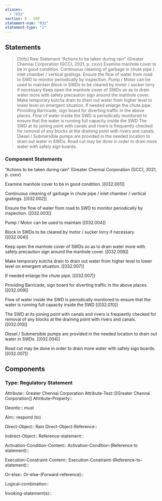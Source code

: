 ```yaml
---
aliases:
  - "032"
section: 8 - SOP
statement-num: "032"
statement-type: "2"
---
```

## Statements 
> [!info] Raw Statement
> “Actions to be taken during rain” (Greater Chennai Corporation (GCC), 2021, p. cxxv)
Examine manhole cover to be in good condition. 
Continuous cleaning of garbage in chute pipe / inlet chamber / vertical gratings. 
Ensure the flow of water from road to SWD to monitor periodically by inspection. 
Pump / Motor can be used to maintain 
Block in SWDs to be cleared by motor / sucker lorry if necessary 
Keep open the manhole cover of SWDs so as to drain water more with safety precaution sign around the manhole cover. 
Make temporary kutcha drain to drain out water from higher level to lower level on emergent situation. 
If needed enlarge the chute pipe. 
Providing Barricade, sign board for diverting traffic in the above places. 
Flow of water inside the SWD is periodically monitored to ensure that the water is running full capacity inside the SWD
The SWD at its joining point with canals and rivers is frequently checked for removal of any blocks at the draining point with rivers and canals.
Diesel / Submersible pumps are provided in the needed location to drain out water in SWDs.
Road cut may be done in order to drain more water with safely sign boards. 
> 

### Component Statements
“Actions to be taken during rain” (Greater Chennai Corporation (GCC), 2021, p. cxxv)

Examine manhole cover to be in good condition. [[032.001]]

Continuous cleaning of garbage in chute pipe / inlet chamber / vertical gratings. [[032.002]]

Ensure the flow of water from road to SWD to monitor periodically by inspection. [[032.003]]

Pump / Motor can be used to maintain [[032.004]]

Block in SWDs to be cleared by motor / sucker lorry if necessary [[032.004]]

Keep open the manhole cover of SWDs so as to drain water more with safety precaution sign around the manhole cover. [[032.006]]

Make temporary kutcha drain to drain out water from higher level to lower level on emergent situation. [[032.007]]

If needed enlarge the chute pipe. [[032.007]]

Providing Barricade, sign board for diverting traffic in the above places. [[032.009]]

Flow of water inside the SWD is periodically monitored to ensure that the water is running full capacity inside the SWD [[032.010]]

The SWD at its joining point with canals and rivers is frequently checked for removal of any blocks at the draining point with rivers and canals. [[032.010]]

Diesel / Submersible pumps are provided in the needed location to drain out water in SWDs. [[032.004]]

Road cut may be done in order to drain more water with safely sign boards. [[032.007]]
## Components
### Type: Regulatory Statement
Attribute:: Greater Chennai Corporation
Attribute-Test::[[Greater Chennai Corporation]]
Attribute-Property::

Deontic:: must

Aim:: respond (to)

Direct-Object:: Rain
Direct-Object-Reference:: 

Indirect-Object::
	Reference-statement::

Activation-Condition-Content::
	Activation-Condition-(Reference to statement)::

Execution-Constraint-Content::
	Execution-Constraint-(Reference-to-statement)::

Or-else::
	Or-else-(Forward-reference)::

Logical-combination::

Invoking-statement(s)::